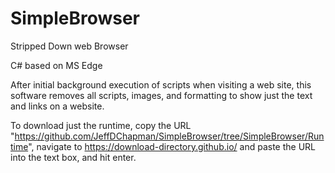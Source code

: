 # SimpleBrowser
Stripped Down web Browser

C# based on MS Edge

After initial background execution of scripts when visiting a web site, this software removes all scripts, images, and formatting to show just the text and links on a website.

To download just the runtime, copy the URL "https://github.com/JeffDChapman/SimpleBrowser/tree/SimpleBrowser/Runtime", navigate to https://download-directory.github.io/ and paste the URL into the text box, and hit enter.
